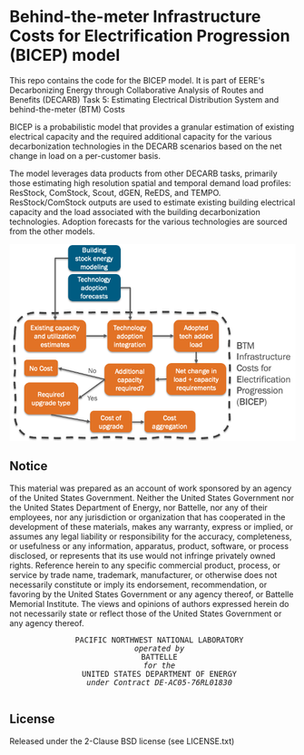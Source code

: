 # Behind-the-meter Infrastructure Costs for Electrification Progression (BICEP) model

This repo contains the code for the BICEP model. It is part of EERE's Decarbonizing Energy through Collaborative Analysis of Routes and Benefits (DECARB) Task 5: Estimating Electrical Distribution System and behind-the-meter (BTM) Costs

BICEP is a probabilistic model that provides a granular estimation of existing electrical capacity and the required additional capacity for the 
various decarbonization technologies in the DECARB scenarios based on the net change in load on a per-customer basis.

The model leverages data products from other DECARB tasks, primarily those estimating high resolution spatial 
and temporal demand load profiles: ResStock, ComStock, Scout, dGEN, ReEDS, and TEMPO. 
ResStock/ComStock outputs are used to estimate existing building electrical capacity and the 
load associated with the building decarbonization technologies. Adoption forecasts for the various 
technologies are sourced from the other models.

![Basic overview of BICEP model framework.](model_overview.png "BICEP Model Overview")

## Notice

This material was prepared as an account of work sponsored by an agency of the United States Government.  Neither the United States Government nor the United States Department of Energy, nor Battelle, nor any of their employees, nor any jurisdiction or organization that has cooperated in the development of these materials, makes any warranty, express or implied, or assumes any legal liability or responsibility for the accuracy, completeness, or usefulness or any information, apparatus, product, software, or process disclosed, or represents that its use would not infringe privately owned rights.
Reference herein to any specific commercial product, process, or service by trade name, trademark, manufacturer, or otherwise does not necessarily constitute or imply its endorsement, recommendation, or favoring by the United States Government or any agency thereof, or Battelle Memorial Institute. The views and opinions of authors expressed herein do not necessarily state or reflect those of the United States Government or any agency thereof.

   <div align=center>
   <pre style="align-text:center;font-size:10pt">
   PACIFIC NORTHWEST NATIONAL LABORATORY
   <i>operated by</i>
   BATTELLE
   <i>for the</i>
   UNITED STATES DEPARTMENT OF ENERGY
   <i>under Contract DE-AC05-76RL01830</i>
   </pre>
   </div>

## License

Released under the 2-Clause BSD license (see LICENSE.txt)